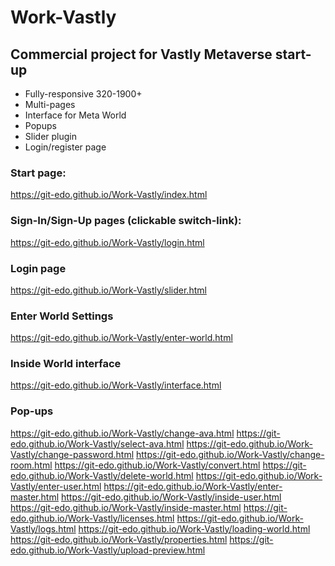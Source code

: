 # Work-Vastly

## Commercial project for Vastly Metaverse start-up

- Fully-responsive 320-1900+
- Multi-pages
- Interface for Meta World
- Popups
- Slider plugin
- Login/register page

### Start page:
https://git-edo.github.io/Work-Vastly/index.html

### Sign-In/Sign-Up pages (clickable switch-link):
https://git-edo.github.io/Work-Vastly/login.html

### Login page
https://git-edo.github.io/Work-Vastly/slider.html

### Enter World Settings
https://git-edo.github.io/Work-Vastly/enter-world.html

### Inside World interface
https://git-edo.github.io/Work-Vastly/interface.html

### Pop-ups

https://git-edo.github.io/Work-Vastly/change-ava.html
https://git-edo.github.io/Work-Vastly/select-ava.html
https://git-edo.github.io/Work-Vastly/change-password.html
https://git-edo.github.io/Work-Vastly/change-room.html
https://git-edo.github.io/Work-Vastly/convert.html
https://git-edo.github.io/Work-Vastly/delete-world.html
https://git-edo.github.io/Work-Vastly/enter-user.html
https://git-edo.github.io/Work-Vastly/enter-master.html
https://git-edo.github.io/Work-Vastly/inside-user.html
https://git-edo.github.io/Work-Vastly/inside-master.html
https://git-edo.github.io/Work-Vastly/licenses.html
https://git-edo.github.io/Work-Vastly/logs.html
https://git-edo.github.io/Work-Vastly/loading-world.html
https://git-edo.github.io/Work-Vastly/properties.html
https://git-edo.github.io/Work-Vastly/upload-preview.html









